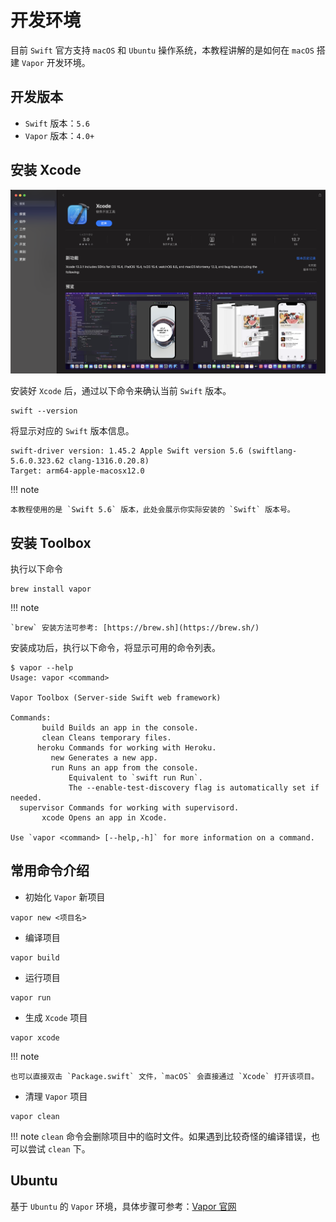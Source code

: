 # 开发环境

目前 `Swift` 官方支持 `macOS` 和 `Ubuntu` 操作系统，本教程讲解的是如何在 `macOS` 搭建 `Vapor` 开发环境。

## 开发版本

* `Swift` 版本：`5.6`
* `Vapor` 版本：`4.0+`

## 安装 Xcode

![appstore_xcode](img/install_vapor/appstore_xcode.png)

安装好 `Xcode` 后，通过以下命令来确认当前 `Swift` 版本。

```shell
swift --version
```

将显示对应的 `Swift` 版本信息。

```shell
swift-driver version: 1.45.2 Apple Swift version 5.6 (swiftlang-5.6.0.323.62 clang-1316.0.20.8)
Target: arm64-apple-macosx12.0
```

!!! note

    本教程使用的是 `Swift 5.6` 版本，此处会展示你实际安装的 `Swift` 版本号。

## 安装 Toolbox

执行以下命令

```shell
brew install vapor
```

!!! note

	`brew` 安装方法可参考: [https://brew.sh](https://brew.sh/)

安装成功后，执行以下命令，将显示可用的命令列表。

```shell
$ vapor --help
Usage: vapor <command>

Vapor Toolbox (Server-side Swift web framework)

Commands:
       build Builds an app in the console.
       clean Cleans temporary files.
      heroku Commands for working with Heroku.
         new Generates a new app.
         run Runs an app from the console.
             Equivalent to `swift run Run`.
             The --enable-test-discovery flag is automatically set if needed.
  supervisor Commands for working with supervisord.
       xcode Opens an app in Xcode.

Use `vapor <command> [--help,-h]` for more information on a command.
```

## 常用命令介绍

* 初始化 `Vapor` 新项目

```shell
vapor new <项目名>
```

* 编译项目

```shell
vapor build
```

* 运行项目

```shell
vapor run
```

* 生成 `Xcode` 项目

```shell
vapor xcode
```

!!! note

	也可以直接双击 `Package.swift` 文件，`macOS` 会直接通过 `Xcode` 打开该项目。

* 清理 `Vapor` 项目

```shell
vapor clean
```

!!! note
	`clean` 命令会删除项目中的临时文件。如果遇到比较奇怪的编译错误，也可以尝试 `clean` 下。

## Ubuntu

基于 `Ubuntu` 的 `Vapor` 环境，具体步骤可参考：[Vapor 官网](https://docs.vapor.codes/4.0/install/linux/)